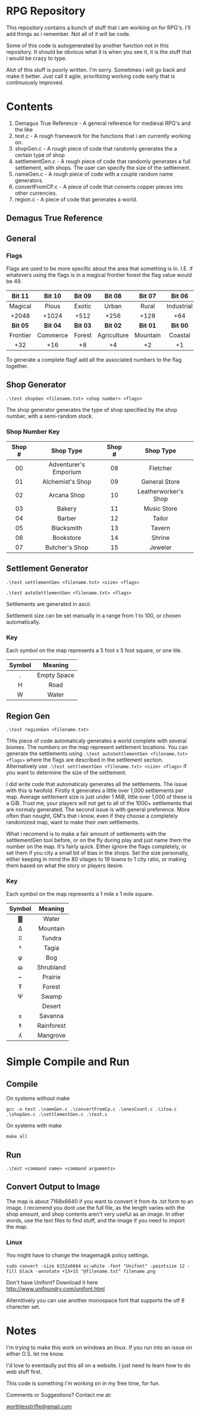 # RPG Repository
This repository contains a bunch of stuff that i am working on for RPG's. I'll add things as i remember. Not all of it will be code.

Some of this code is autogenerated by another function not in this repository. It should be obvious what it is when you see it, it is the stuff that i would be crazy to type.

Alot of this stuff is poorly written. I'm sorry. Sometimes i will go back and make it better. Just call it agile, prioritizing working code early that is continuously improved.
# Contents
  1. Demagus True Reference - A general reference for medieval RPG's and the like
  2. test.c - A rough framework for the functions that i am currently working on.
  3. shopGen.c - A rough piece of code that randomly generates the a certain type of shop
  4. settlementGen.c - A rough piece of code that randomly generates a full settlement, with shops. The user can specify the size of the settlement.
  5. nameGen.c - A rough piece of code with a couple random name generators.
  6. convertFromCP.c - A piece of code that converts copper pieces into other currencies.
  7. region.c - A piece of code that generates a world.
## Demagus True Reference

## General
### Flags
Flags are used to be more specific about the area that something is in. I.E. if whatevers using the flags is in a magical frontier forest the flag value would be 49.

|**Bit 11**  |**Bit 10**  |**Bit 09**  |**Bit 08**  |**Bit 07**  |**Bit 06**  |
|:----------:|:----------:|:----------:|:----------:|:----------:|:----------:|
|Magical     |Pious       |Exotic      |Urban       |Rural       |Industrial  |
|+2048       |+1024       |+512        |+256        |+128        |+64         |
|**Bit 05**  |**Bit 04**  |**Bit 03**  |**Bit 02**  |**Bit 01**  |**Bit 00**  |
|Frontier    |Commerce    |Forest      |Agriculture |Mountain    |Coastal     |
|+32         |+16         |+8          |+4          |+2          |+1          |

To generate a complete flagf add all the associated numbers to the flag together.


## Shop Generator
`.\test shopGen <filename.txt> <shop number> <flags>`

The shop generator generates the type of shop specified by the shop number, with a semi-random stock.

### Shop Number Key
| Shop # | Shop Type | Shop # | Shop Type |
|:-:|:-:|:-:|:-:|
00 | Adventurer's Emporium | 08 | Fletcher
01 | Alchemist's Shop | 09 | General Store
02 | Arcana Shop | 10 | Leatherworker's Shop
03 | Bakery | 11 | Music Store
04 | Barber | 12 | Tailor
05 | Blacksmith | 13 | Tavern
06 | Bookstore | 14 | Shrine
07 | Butcher's Shop | 15 | Jeweler

## Settlement Generator
`.\test settlementGen <filename.txt> <size> <flags>`

`.\test autoSettlementGen <filename.txt> <flags>`

Settlements are generated in ascii.

Settlement size can be set manually in a range from 1 to 100, or chosen automatically.

### Key

Each symbol on the map represents a 5 foot x 5 foot square, or one tile.

|Symbol| Meaning
|:-:|:-----------:|
| . | Empty Space |
| H | Road        |
| W | Water       |

## Region Gen

`.\test regionGen <filename.txt>`

THis piece of code automaticaly generates a world complete with several biomes. The numbers on the map represent settlement locations. You can generate the settlements using `.\test autoSettlementGen <filename.txt> <flags>` where the flags are described in the settlement section. Alternatively use `.\test settlementGen <filename.txt> <size> <flags>` if you want to determine the size of the settlement. 

I did write code that automaticaly generates all the settlements. The issue with this is twofold. Firstly it generates a little over 1,000 settlements per map. Average settlement size is just under 1 MiB, little over 1,000 of these is a GiB. Trust me, your players will not get to all of the 1000+ settlements that are normaly generated. The second issue is with general preference. More often than nought, GM's that i know, even if they choose a completely randomized map, want to make their own settlements. 

What i recomend is to make a fair amount of settlements with the settlementGen tool before, or on the fly during play and just name them the number on the map. It's fairly quick. Either ignore the flags completely, or set them if you city a small bit of bias in the shops. Set the size personally, either keeping in mind the 80 vilages to 19 towns to 1 city ratio, or making them based on what the story or players desire.

### Key

Each symbol on the map represents a 1 mile x 1 mile square.

|Symbol| Meaning
|:-:|:-----------:|
| ▓ | Water       |
| Δ | Mountain    |
| ʭ | Tundra      |
| † | Tagia       |
| φ | Bog         |
| ɷ | Shrubland   |
| ~ | Prairie     |
| Ŧ | Forest      |
| Ψ | Swamp       |
|   | Desert      |
| ± | Savanna     |
| ‡ | Rainforest  |
| ʎ | Mangrove    |


# Simple Compile and Run
## Compile
On systems without make

`gcc -o test .\nameGen.c .\convertFromCp.c .\onesCount.c .\itoa.c .\shopGen.c .\settlementGen.c .\test.c`

On systems with make

`make all`

## Run
`.\test <command name> <command arguments>`

## Convert Output to Image
The map is about 7168x6640 if you want to convert it from its .txt form to an image. I recomend you dont use the full file, as the length varies with the shop amount, and shop contents aren't very useful as an image. In other words, use the text files to find stuff, and the image if you need to import the map.
### Linux
You might have to change the imagemagik policy settings.

`sudo convert -size 6152x6664 xc:white -font "Unifont" -pointsize 12 -fill black -annotate +15+15 "@filename.txt" filename.png`

Don't have Unifont? Download it here http://www.unifoundry.com/unifont.html

Alternitively you can use another monospace font that supports the utf 8 charecter set.

# Notes
I'm trying to make this work on windows an linux. If you run into an issue on either O.S. let me know.

I'd love to eventaully put this all on a website. I just need to learn how to do web stuff first.

This code is something i'm working on in my free time, for fun.

Comments or Suggestions? Contact me at:

worthlesstrifle@gmail.com
